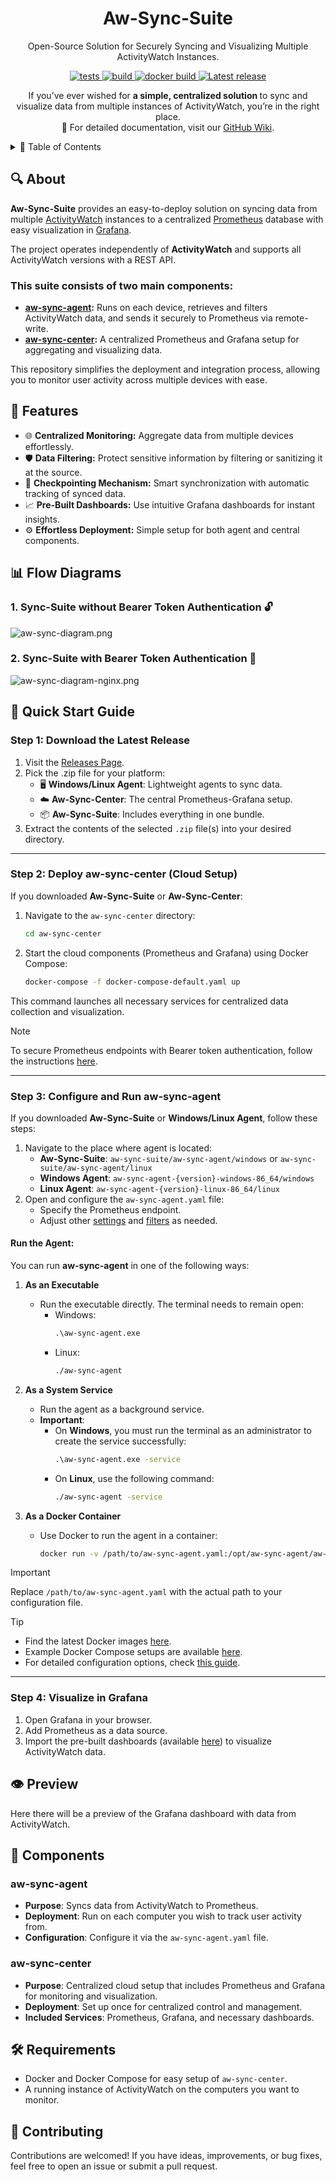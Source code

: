 <h1 align="center">Aw-Sync-Suite</h1>
<p align="center">
Open-Source Solution for Securely Syncing and Visualizing Multiple ActivityWatch Instances.  <br>
</p>

<p align="center">

   <a href="https://github.com/phrp720/aw-sync-suite/actions/workflows/tests.yaml?query=branch%3Amaster">
    <img title="Tests" src="https://github.com/phrp720/aw-sync-suite/actions/workflows/tests.yaml/badge.svg?branch=master" alt="tests"/>
  </a>
  <a href="https://github.com/phrp720/aw-sync-suite/actions/workflows/build.yml">
    <img title="Build Status GitHub" src="https://github.com/phrp720/aw-sync-suite/actions/workflows/build.yml/badge.svg"  alt="build"/>
  </a>
  <a href="https://github.com/phrp720/aw-sync-suite/actions/workflows/agent-docker-image.yml">
    <img title="Docker Build" src="https://github.com/phrp720/aw-sync-suite/actions/workflows/agent-docker-image.yml/badge.svg" alt="docker build">
  </a>

  <a href="https://github.com/phrp720/aw-sync-suite/releases">
    <img title="Latest release" src="https://img.shields.io/github/v/release/phrp720/aw-sync-suite" alt="Latest release">
  </a>
</p>

<p align="center">
  If you’ve ever wished for <strong> a simple, centralized solution </strong> to sync and visualize data from multiple instances of ActivityWatch, you’re in the right place.
 <br>
  📖 For detailed documentation, visit our <a href="https://github.com/phrp720/aw-sync-suite/wiki">GitHub Wiki</a>.
</p>

<details>

<summary>📑 Table of Contents</summary>

1. [About](#-about)
2. [Features](#-features)
3. [Flow Diagrams](#-flow-diagrams)
    - [Without Bearer Token Authentication](#1-sync-suite-without-bearer-token-authentication-)
    - [With Bearer Token Authentication](#2-sync-suite-with-bearer-token-authentication-)
4. [Quick Start Guide](#-quick-start-guide)
    - [Download the Latest Release](#step-1-download-the-latest-release)
    - [Deploy aw-sync-center (Cloud Setup)](#step-2-deploy-aw-sync-center-cloud-setup)
    - [Configure and Run aw-sync-agent](#step-3-configure-and-run-aw-sync-agent)
    - [Visualize in Grafana](#step-4-visualize-in-grafana)
5. [Preview](#%EF%B8%8F-preview)
6. [Components](#-components)
    - [aw-sync-agent](#aw-sync-agent)
    - [aw-sync-center](#aw-sync-center)
7. [Requirements](#-requirements)
8. [Contributing](#-contributing)
</details>

## 🔍 About
**Aw-Sync-Suite** provides an easy-to-deploy solution on syncing data from multiple [ActivityWatch](https://github.com/ActivityWatch/activitywatch) instances to a centralized [Prometheus](https://prometheus.io/) database with easy visualization in [Grafana](https://grafana.com/).

The project operates independently of **ActivityWatch** and supports all ActivityWatch versions with a REST API.

### This suite consists of two main components:
- **[aw-sync-agent](https://github.com/phrp720/aw-sync-suite/tree/master/aw-sync-agent):** Runs on each device, retrieves and filters ActivityWatch data, and sends it securely to Prometheus via remote-write.
- **[aw-sync-center](https://github.com/phrp720/aw-sync-suite/tree/master/aw-sync-center):** A centralized Prometheus and Grafana setup for aggregating and visualizing data.

This repository simplifies the deployment and integration process, allowing you to monitor user activity across multiple devices with ease.

## 🌟  Features
- 🌐 **Centralized Monitoring:** Aggregate data from multiple devices effortlessly.
- 🛡️ **Data Filtering:** Protect sensitive information by filtering or sanitizing it at the source.
- 📍 **Checkpointing Mechanism:** Smart synchronization with automatic tracking of synced data.
-  📈 **Pre-Built Dashboards:** Use intuitive Grafana dashboards for instant insights.
- ⚙️ **Effortless Deployment:** Simple setup for both agent and central components.


## 📊 Flow Diagrams

### 1. Sync-Suite without Bearer Token Authentication 🔓
![aw-sync-diagram.png](aw-sync-diagram.png)

### 2. Sync-Suite with Bearer Token Authentication 🔐
![aw-sync-diagram-nginx.png](aw-sync-diagram-nginx.png)


## 🚀 Quick Start Guide

### Step 1: Download the Latest Release

1. Visit the [Releases Page](https://github.com/phrp720/aw-sync-suite/releases/).
2. Pick the .zip file for your platform:
   - 🖥️ **Windows/Linux Agent**: Lightweight agents to sync data.
   - ☁️ **Aw-Sync-Center**: The central Prometheus-Grafana setup.
   - 📦 **Aw-Sync-Suite**: Includes everything in one bundle.
3. Extract the contents of the selected `.zip` file(s) into your desired directory.

---

### Step 2: Deploy **aw-sync-center** (Cloud Setup)

If you downloaded **Aw-Sync-Suite** or **Aw-Sync-Center**:

1. Navigate to the `aw-sync-center` directory:
   ```bash
   cd aw-sync-center
   ```
2. Start the cloud components (Prometheus and Grafana) using Docker Compose:
   ```bash
   docker-compose -f docker-compose-default.yaml up
   ```

This command launches all necessary services for centralized data collection and visualization.

> [!Note]
> To secure Prometheus endpoints with Bearer token authentication, follow the instructions [here](https://github.com/phrp720/aw-sync-suite/tree/master/aw-sync-center#prometheus-with-nginx-secure-setup).

---

### Step 3: Configure and Run **aw-sync-agent**

If you downloaded **Aw-Sync-Suite** or **Windows/Linux Agent**, follow these steps:

1. Navigate to the place where  agent is located:
    - **Aw-Sync-Suite**: `aw-sync-suite/aw-sync-agent/windows` or `aw-sync-suite/aw-sync-agent/linux`
    - **Windows Agent**: `aw-sync-agent-{version}-windows-86_64/windows`
    - **Linux Agent**: `aw-sync-agent-{version}-linux-86_64/linux`
2. Open and configure the `aw-sync-agent.yaml` file:
    - Specify the Prometheus endpoint.
    - Adjust other [settings](https://github.com/phrp720/aw-sync-suite/wiki/Agent-Configuration) and [filters](https://github.com/phrp720/aw-sync-suite/wiki/Data-Filtering) as needed.

#### Run the Agent:
You can run **aw-sync-agent** in one of the following ways:

1. **As an Executable**
    - Run the executable directly. The terminal needs to remain open:
        - Windows:
          ```cmd
          .\aw-sync-agent.exe
          ```
        - Linux:
          ```bash
          ./aw-sync-agent
          ```

2. **As a System Service**
    - Run the agent as a background service.
    - **Important**:
        - On **Windows**, you must run the terminal as an administrator to create the service successfully:
          ```cmd
          .\aw-sync-agent.exe -service
          ```
        - On **Linux**, use the following command:
          ```bash
          ./aw-sync-agent -service
          ```

3. **As a Docker Container**
    - Use Docker to run the agent in a container:
      ```bash
      docker run -v /path/to/aw-sync-agent.yaml:/opt/aw-sync-agent/aw-sync-agent.yaml phrp5/aw-sync-agent:latest
      ```
      
> [!IMPORTANT]
> Replace `/path/to/aw-sync-agent.yaml` with the actual path to your configuration file.

> [!Tip]
> - Find the latest Docker images [here](https://hub.docker.com/r/phrp5/aw-sync-agent/tags).
> - Example Docker Compose setups are available [here](https://github.com/phrp720/aw-sync-suite/tree/master/aw-sync-agent/docker-examples).
> - For detailed configuration options, check [this guide](https://github.com/phrp720/aw-sync-suite/tree/master/aw-sync-agent#configuration-options).

---

### Step 4: Visualize in Grafana

1. Open Grafana in your browser.
2. Add Prometheus as a data source.
3. Import the pre-built dashboards (available [here]()) to visualize ActivityWatch data.

## 👁️ Preview
Here there will be a preview of the Grafana dashboard with data from ActivityWatch.

## 🧩 Components

### aw-sync-agent

- **Purpose**: Syncs data from ActivityWatch to Prometheus.
- **Deployment**: Run on each computer you wish to track user activity from.
- **Configuration**: Configure it via the `aw-sync-agent.yaml` file.

### aw-sync-center

- **Purpose**: Centralized cloud setup that includes Prometheus and Grafana for monitoring and visualization.
- **Deployment**: Set up once for centralized control and management.
- **Included Services**: Prometheus, Grafana, and necessary dashboards.

## 🛠️ Requirements

- Docker and Docker Compose for easy setup of `aw-sync-center`.
- A running instance of ActivityWatch on the computers you want to monitor.

## 👥 Contributing
Contributions are welcomed! If you have ideas, improvements, or bug fixes, feel free to open an issue or submit a pull request.

